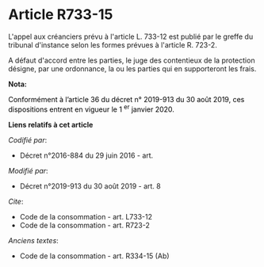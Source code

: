 # Article R733-15

L'appel aux créanciers prévu à l'article L. 733-12 est publié par le greffe du tribunal d'instance selon les formes prévues à
l'article R. 723-2. 

A défaut d'accord entre les parties, le     juge des contentieux de la protection désigne, par une ordonnance, la ou les
parties qui en supporteront les frais.

**Nota:**

<font color="black">Conformément à l’article 36 du décret n° 2019-913 du 30 août 2019, ces dispositions entrent en vigueur le
1
    <sup>er</sup> janvier 2020.</font>

**Liens relatifs à cet article**

_Codifié par_:

  - Décret n°2016-884 du 29 juin 2016 - art.

_Modifié par_:

  - Décret n°2019-913 du 30 août 2019 - art. 8

_Cite_:

  - Code de la consommation - art. L733-12
  - Code de la consommation - art. R723-2

_Anciens textes_:

  - Code de la consommation - art. R334-15 (Ab)
